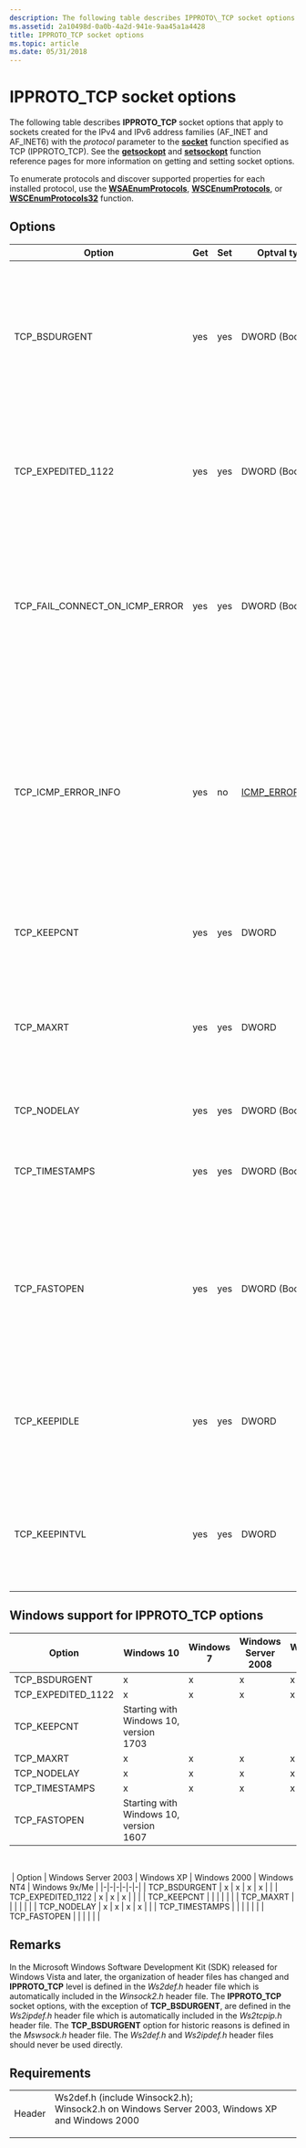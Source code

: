 ```yaml
---
description: The following table describes IPPROTO\_TCP socket options that apply to sockets created for the IPv4 and IPv6 address families (AF\_INET and AF\_INET6) with the protocol parameter to the socket function specified as TCP (IPPROTO\_TCP).
ms.assetid: 2a10498d-0a0b-4a2d-941e-9aa45a1a4428
title: IPPROTO_TCP socket options
ms.topic: article
ms.date: 05/31/2018
---
```


# IPPROTO\_TCP socket options

The following table describes **IPPROTO\_TCP** socket options that apply to sockets created for the IPv4 and IPv6 address families (AF\_INET and AF\_INET6) with the *protocol* parameter to the [**socket**](/windows/desktop/api/Winsock2/nf-winsock2-socket) function specified as TCP (IPPROTO\_TCP). See the [**getsockopt**](/windows/desktop/api/winsock/nf-winsock-getsockopt) and [**setsockopt**](/windows/desktop/api/winsock/nf-winsock-setsockopt) function reference pages for more information on getting and setting socket options.

To enumerate protocols and discover supported properties for each installed protocol, use the [**WSAEnumProtocols**](/windows/desktop/api/Winsock2/nf-winsock2-wsaenumprotocolsa), [**WSCEnumProtocols**](/windows/desktop/api/Ws2spi/nf-ws2spi-wscenumprotocols), or [**WSCEnumProtocols32**](/windows/desktop/api/Ws2spi/nf-ws2spi-wscenumprotocols32) function.

## Options

<table>
<colgroup>
<col/>
<col/>
<col/>
<col/>
<col/>
</colgroup>
<thead>
<tr class="header">
<th>Option</th>
<th>Get</th>
<th>Set</th>
<th>Optval type</th>
<th>Description</th>
</tr>
</thead>
<tbody>
<tr>
<td>TCP_BSDURGENT</td>
<td>yes</td>
<td>yes</td>
<td>DWORD (Boolean)</td>
<td>If <strong>TRUE</strong>, the service provider implements the Berkeley Software Distribution (BSD) style (default) for handling expedited data. This option is the inverse of the TCP_EXPEDITED_1122 option. This option can be set on the connection only once. Once this option is set on, this option cannot be turned off. This option is not required to be implemented by service providers. The option is enabled (set to <strong>TRUE</strong>) by default.</td>
</tr>
<tr>
<td>TCP_EXPEDITED_1122</td>
<td>yes</td>
<td>yes</td>
<td>DWORD (Boolean)</td>
<td>If <strong>TRUE</strong>, the service provider implements the expedited data as specified in RFC-1222. Otherwise, the Berkeley Software Distribution (BSD) style (default) is used. This option can be set on the connection only once. Once this option is set on, this option cannot be turned off. This option is not required to be implemented by service providers.</td>
</tr>
<tr>
<td>TCP_FAIL_CONNECT_ON_ICMP_ERROR</td>
<td>yes</td>
<td>yes</td>
<td>DWORD (Boolean)</td>
<td>If <strong>TRUE</strong>, a connect API call will return upon reception of an ICMP error with value WSAEHOSTUNREACH. The source address of the error will then be available via the TCP_ICMP_ERROR_INFO socket option. If <strong>FALSE</strong>, the socket behaves normally. The default is disabled (set to <strong>FALSE</strong>). For type-safety, you should use the <a href="/windows/win32/api/ws2tcpip/nf-ws2tcpip-wsagetfailconnectonicmperror">WSAGetFailConnectOnIcmpError</a> and <a href="/windows/win32/api/ws2tcpip/nf-ws2tcpip-wsasetfailconnectonicmperror">WSASetFailConnectOnIcmpError</a> functions instead of using the socket option directly.</td>
</tr>
<tr>
<td>TCP_ICMP_ERROR_INFO</td>
<td>yes</td>
<td>no</td>
<td><a href="/windows/win32/api/ws2ipdef/ns-ws2ipdef-icmp_error_info">ICMP_ERROR_INFO</a></td>
<td>Retrieves the info of an ICMP error received by the TCP socket during a failed connect call. Only valid on a TCP socket where TCP_FAIL_CONNECT_ON_ICMP_ERROR has previously been enabled, and <strong>connect</strong> has returned WSAEHOSTUNREACH. The query is non-blocking. If queried successfully and the returned optlen value is 0, then no ICMP error has been received since the last connect call. If an ICMP error was received, its info will be available until <strong>connect</strong> is called again. The info is returned as an <a href="/windows/win32/api/ws2ipdef/ns-ws2ipdef-icmp_error_info">ICMP_ERROR_INFO</a> structure. For type-safety, you should use the <a href="/windows/win32/api/ws2tcpip/nf-ws2tcpip-wsageticmperrorinfo">WSAGetIcmpErrorInfo</a> function instead of using the socket option directly.</td>
</tr>
<tr>
<td>TCP_KEEPCNT</td>
<td>yes</td>
<td>yes</td>
<td>DWORD</td>
<td>Gets or sets the number of TCP keep alive probes that will be sent before the connection is terminated. It is illegal to set TCP_KEEPCNT to a value greater than 255.</td>
</tr>
<tr>
<td>TCP_MAXRT</td>
<td>yes</td>
<td>yes</td>
<td>DWORD</td>
<td>If this value is non-negative, it represents the desired connection timeout in seconds. If it is -1, it represents a request to disable connection timeout (i.e. the connection will retransmit forever). If the connection timeout is disabled, the retransmit timeout increases exponentially for each retransmission up to its maximum value of 60sec and then stays there.</td>
</tr>
<tr>
<td>TCP_NODELAY</td>
<td>yes</td>
<td>yes</td>
<td>DWORD (Boolean)</td>
<td>Enables or disables the Nagle algorithm for TCP sockets. This option is disabled (set to FALSE) by default.</td>
</tr>
<tr>
<td>TCP_TIMESTAMPS</td>
<td>yes</td>
<td>yes</td>
<td>DWORD (Boolean)</td>
<td>Enables or disables RFC 1323 time stamps. Note that there is also a global configuration for timestamps (default is off), &quot;Timestamps&quot; in (set/get)-nettcpsetting. Setting this socket option overrides that global configuration setting.</td>
</tr>
<tr>
<td>TCP_FASTOPEN</td>
<td>yes</td>
<td>yes</td>
<td>DWORD (Boolean)</td>
<td>Enables or disables <a href="https://tools.ietf.org/html/rfc7413">RFC 7413</a> TCP Fast Open, which enables you to start sending data during the three-way handshake phase of opening a connection. Note that to make use of fast opens, you should use <a href="/windows/desktop/api/Mswsock/nc-mswsock-lpfn_connectex"><strong>ConnectEx</strong></a> to make the initial connection, and specify data in that function's <em>lpSendBuffer</em> parameter to be transferred during the handshake process. Some of the data in <em>lpSendBuffer</em> will be transferred under the Fast Open protocol.</td>
</tr>
<tr>
<td>TCP_KEEPIDLE</td>
<td>yes</td>
<td>yes</td>
<td>DWORD</td>
<td>Gets or sets the number of seconds a TCP connection will remain idle before keepalive probes are sent to the remote.
<blockquote>
[!Note]<br />
This option is available starting with Windows 10, version 1709.
</blockquote>
<br/></td>
</tr>
<tr>
<td>TCP_KEEPINTVL</td>
<td>yes</td>
<td>yes</td>
<td>DWORD</td>
<td>Gets or sets the number of seconds a TCP connection will wait for a keepalive response before sending another keepalive probe.
<blockquote>
[!Note]<br />
This option is available starting with Windows 10, version 1709.
</blockquote>
<br/></td>
</tr>
</tbody>
</table>

## Windows support for IPPROTO\_TCP options

| Option | Windows 10 | Windows 7 | Windows Server 2008 | Windows Vista |
|-|-|-|-|-|
| TCP\_BSDURGENT | x | x | x | x |
| TCP\_EXPEDITED\_1122 | x | x | x | x |
| TCP\_KEEPCNT | Starting with Windows 10, version 1703 | | | |
| TCP\_MAXRT | x | x | x | x |
| TCP\_NODELAY | x | x | x | x |
| TCP\_TIMESTAMPS | x | x | x | x |
| TCP\_FASTOPEN | Starting with Windows 10, version 1607 | | | |

<br/>

 | Option | Windows Server 2003 | Windows XP | Windows 2000 | Windows NT4 | Windows 9x/Me |
|-|-|-|-|-|-|
| TCP\_BSDURGENT | x | x | x | x | |
| TCP\_EXPEDITED\_1122 | x | x | x | | |
| TCP\_KEEPCNT | | | | | |
| TCP\_MAXRT | | | | | |
| TCP\_NODELAY | x | x | x | x | |
| TCP\_TIMESTAMPS | | | | | |
| TCP\_FASTOPEN | | | | | |

## Remarks

In the Microsoft Windows Software Development Kit (SDK) released for Windows Vista and later, the organization of header files has changed and **IPPROTO\_TCP** level is defined in the *Ws2def.h* header file which is automatically included in the *Winsock2.h* header file. The **IPPROTO\_TCP** socket options, with the exception of **TCP\_BSDURGENT**, are defined in the *Ws2ipdef.h* header file which is automatically included in the *Ws2tcpip.h* header file. The **TCP\_BSDURGENT** option for historic reasons is defined in the *Mswsock.h* header file. The *Ws2def.h* and *Ws2ipdef.h* header files should never be used directly.

## Requirements

| | |
|-|-|
| Header | <dl> <dt>Ws2def.h (include Winsock2.h); </dt> <dt>Winsock2.h on Windows Server 2003, Windows XP and Windows 2000</dt> </dl> |
